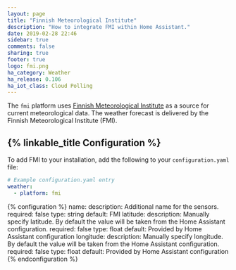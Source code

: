```yaml
---
layout: page
title: "Finnish Meteorological Institute"
description: "How to integrate FMI within Home Assistant."
date: 2019-02-28 22:46
sidebar: true
comments: false
sharing: true
footer: true
logo: fmi.png
ha_category: Weather
ha_release: 0.106
ha_iot_class: Cloud Polling
---
```


The `fmi` platform uses [Finnish Meteorological Institute](https://en.ilmatieteenlaitos.fi/) as a source for current
meteorological data. The weather forecast is delivered by the Finnish Meteorological Institute (FMI).

## {% linkable_title Configuration %}

To add FMI to your installation, add the following to your `configuration.yaml` file:

```yaml
# Example configuration.yaml entry
weather:
  - platform: fmi
```

{% configuration %}
name:
  description: Additional name for the sensors.
  required: false
  type: string
  default: FMI
latitude:
  description: Manually specify latitude. By default the value will be taken from the Home Assistant configuration.
  required: false
  type: float
  default: Provided by Home Assistant configuration
longitude:
  description: Manually specify longitude. By default the value will be taken from the Home Assistant configuration.
  required: false
  type: float
  default: Provided by Home Assistant configuration
{% endconfiguration %}

